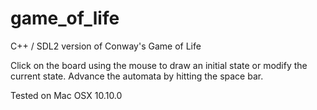 game_of_life
============

C++ / SDL2 version of Conway's Game of Life

Click on the board using the mouse to draw an initial state or modify the current state.
Advance the automata by hitting the space bar.

Tested on Mac OSX 10.10.0
